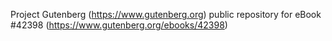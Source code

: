 Project Gutenberg (https://www.gutenberg.org) public repository for eBook #42398 (https://www.gutenberg.org/ebooks/42398)
